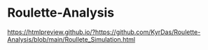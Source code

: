 # Roulette-Analysis


https://htmlpreview.github.io/?https://github.com/KyrDas/Roulette-Analysis/blob/main/Roullete_Simulation.html



